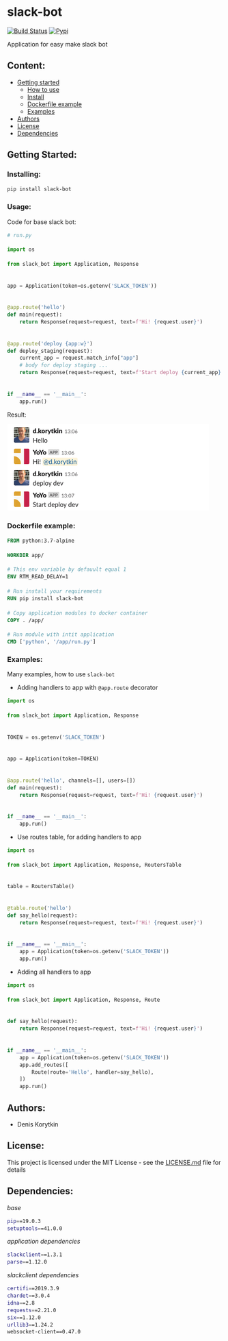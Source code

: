 
# slack-bot

[![Build Status](https://travis-ci.org/DKorytkin/slack-bot.svg?branch=master)](https://travis-ci.org/DKorytkin/slack-bot)
[![Pypi](https://img.shields.io/pypi/v/slack-bot.svg)](https://pypi.python.org/pypi/slack-bot)

Application for easy make slack bot


## Content:
  - [Getting started](#getting-started)
    - [How to use](#usage)
    - [Install](#installing)
    - [Dockerfile example](#dockerfile-example)
    - [Examples](#examples)
  - [Authors](#authors)
  - [License](#license)
  - [Dependencies](#dependencies)


## Getting Started:

### Installing:

```bash
pip install slack-bot
```

### Usage:

Code for base slack bot:

```python
# run.py

import os

from slack_bot import Application, Response


app = Application(token=os.getenv('SLACK_TOKEN'))


@app.route('hello')
def main(request):
    return Response(request=request, text=f'Hi! {request.user}')


@app.route('deploy {app:w}')
def deploy_staging(request):
    current_app = request.match_info["app"]
    # body for deploy staging ...
    return Response(request=request, text=f'Start deploy {current_app}')


if __name__ == '__main__':
    app.run()
```
Result:

![chat example](./chat_example.png)

### Dockerfile example:

```dockerfile
FROM python:3.7-alpine

WORKDIR app/

# This env variable by defauult equal 1
ENV RTM_READ_DELAY=1

# Run install your requirements
RUN pip install slack-bot

# Copy application modules to docker container
COPY . /app/

# Run module with intit application
CMD ['python', '/app/run.py']
```

### Examples:
Many examples, how to use `slack-bot` 


- Adding handlers to app with `@app.route` decorator

```python
import os

from slack_bot import Application, Response


TOKEN = os.getenv('SLACK_TOKEN')


app = Application(token=TOKEN)


@app.route('hello', channels=[], users=[])
def main(request):
    return Response(request=request, text=f'Hi! {request.user}')


if __name__ == '__main__':
    app.run()
``` 

- Use routes table, for adding handlers to app

```python
import os

from slack_bot import Application, Response, RoutersTable


table = RoutersTable()


@table.route('hello')
def say_hello(request):
    return Response(request=request, text=f'Hi! {request.user}')


if __name__ == '__main__':
    app = Application(token=os.getenv('SLACK_TOKEN'))
    app.run()

``` 

- Adding all handlers to app

```python
import os

from slack_bot import Application, Response, Route


def say_hello(request):
    return Response(request=request, text=f'Hi! {request.user}')


if __name__ == '__main__':
    app = Application(token=os.getenv('SLACK_TOKEN'))
    app.add_routes([
        Route(route='Hello', handler=say_hello),
    ])
    app.run()
``` 

## Authors:

 - Denis Korytkin

## License:

This project is licensed under the MIT License - see the [LICENSE.md](LICENSE.md) file for details


## Dependencies:

*base*

```bash
pip==19.0.3
setuptools==41.0.0
```

*application dependencies*

```bash
slackclient==1.3.1
parse==1.12.0
```

*slackclient dependencies*

```bash
certifi==2019.3.9
chardet==3.0.4
idna==2.8
requests==2.21.0
six==1.12.0
urllib3==1.24.2
websocket-client==0.47.0
```

